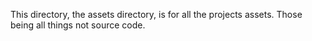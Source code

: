 This directory, the assets directory, is for all the projects assets. Those being all things not source code.
